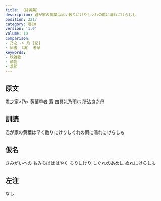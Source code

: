 ```yaml
---
title: （詠黄葉）
description: 君が家の黄葉は早く散りにけりしぐれの雨に濡れにけらしも
position: 2217
category: 巻10
version: '1.0'
volume: 10
comparison:
- 乃之 -> 乃 [紀]
- 早者 （塙） 者早
keywords:
- 秋雑歌
- 植物
- 季節
---
```


## 原文

君之家<乃> 黄葉早者 落 四具礼乃雨尓 所沾良之母

## 訓読

君が家の黄葉は早く散りにけりしぐれの雨に濡れにけらしも

## 仮名

きみがいへの もみちばははやく ちりにけり しぐれのあめに ぬれにけらしも

## 左注

なし
